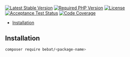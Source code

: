 # <Project Name>

[![Latest Stable Version](https://img.shields.io/packagist/v/bebat/<package>.svg?style=flat-square)](https://packagist.org/packages/bebat/<package>)
[![Required PHP Version](https://img.shields.io/packagist/php-v/bebat/<package>.svg?style=flat-square)](https://packagist.org/packages/bebat/<package>)
[![License](https://img.shields.io/packagist/l/bebat/<package>?style=flat-square)](LICENSE)
[![Acceptance Test Status](https://img.shields.io/github/actions/workflow/status/bbatsche/<repo>/acceptance.yml?branch=develop&style=flat-square)](https://github.com/bbatsche/<repo>/actions/workflows/acceptance.yml)
[![Code Coverage](https://img.shields.io/codecov/c/github/bbatsche/<repo>?style=flat-square)](https://codecov.io/gh/bbatsche/<repo>)

- [Installation](#installation)

## Installation

```bash
composer require bebat/<package-name>
```
